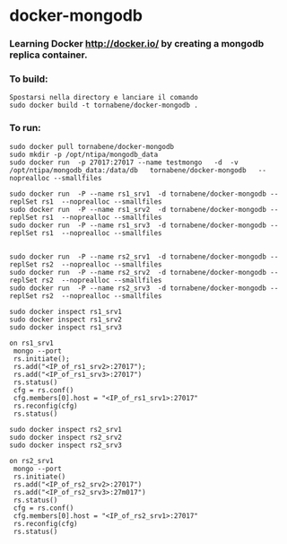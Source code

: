 docker-mongodb
==============

### Learning Docker http://docker.io/ by creating a mongodb replica container.

### To build:

	Spostarsi nella directory e lanciare il comando
    sudo docker build -t tornabene/docker-mongodb .
### To run:

    sudo docker pull tornabene/docker-mongodb
    sudo mkdir -p /opt/ntipa/mongodb_data
    sudo docker run  -p 27017:27017 --name testmongo   -d  -v  /opt/ntipa/mongodb_data:/data/db   tornabene/docker-mongodb   --noprealloc --smallfiles
    
    sudo docker run  -P --name rs1_srv1  -d tornabene/docker-mongodb --replSet rs1  --noprealloc --smallfiles
    sudo docker run  -P --name rs1_srv2  -d tornabene/docker-mongodb --replSet rs1  --noprealloc --smallfiles
    sudo docker run  -P --name rs1_srv3  -d tornabene/docker-mongodb --replSet rs1  --noprealloc --smallfiles
    
    
    sudo docker run  -P --name rs2_srv1  -d tornabene/docker-mongodb --replSet rs2  --noprealloc --smallfiles
    sudo docker run  -P --name rs2_srv2  -d tornabene/docker-mongodb --replSet rs2  --noprealloc --smallfiles
    sudo docker run  -P --name rs2_srv3  -d tornabene/docker-mongodb --replSet rs2  --noprealloc --smallfiles
    
    sudo docker inspect rs1_srv1
    sudo docker inspect rs1_srv2
    sudo docker inspect rs1_srv3

	on rs1_srv1
	 mongo --port
	 rs.initiate();
	 rs.add("<IP_of_rs1_srv2>:27017");
	 rs.add("<IP_of_rs1_srv3>:27017")
	 rs.status()
     cfg = rs.conf()
	 cfg.members[0].host = "<IP_of_rs1_srv1>:27017"
	 rs.reconfig(cfg)
	 rs.status()
    
    sudo docker inspect rs2_srv1
    sudo docker inspect rs2_srv2
    sudo docker inspect rs2_srv3
    
    on rs2_srv1
	 mongo --port
	 rs.initiate()
	 rs.add("<IP_of_rs2_srv2>:27017")
	 rs.add("<IP_of_rs2_srv3>:27m017")
	 rs.status()
	 cfg = rs.conf()
	 cfg.members[0].host = "<IP_of_rs2_srv1>:27017"
	 rs.reconfig(cfg)
	 rs.status()


